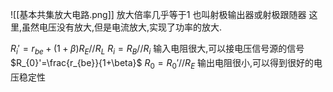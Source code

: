 ![[基本共集放大电路.png]]
  放大倍率几乎等于1
  也叫射极输出器或射极跟随器
  这里,虽然电压没有放大,但是电流放大,实现了功率的放大.

$R_{i}'=r_{be}+(1+\beta)R_{E}//R_{L}$
$R_{i}=R_{B}//R_{i}$
输入电阻很大,可以接电压信号源的信号
$R_{0}'=\frac{r_{be}}{1+\beta}$
$R_{0}=R_{0}'//R_{E}$
输出电阻很小,可以得到很好的电压稳定性
